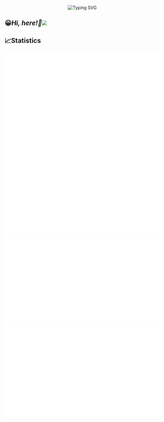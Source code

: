<p align="center">
<img src="https://readme-typing-svg.demolab.com?font=Fira+Code&size=21&pause=1000&center=true&lines=%E8%BF%BD%E5%85%89%E8%80%85;The+Light+Chaser" alt="Typing SVG" />
</p>


## 😀<em>Hi, here!👋<img src="https://media.giphy.com/media/WUlplcMpOCEmTGBtBW/giphy.gif" width="30"></em>

## 📈Statistics

![](https://raw.githubusercontent.com/calyle/github-stats/master/generated/overview.svg#gh-dark-mode-only)
![](https://raw.githubusercontent.com/calyle/github-stats/master/generated/overview.svg#gh-light-mode-only)
![](https://raw.githubusercontent.com/calyle/github-stats/master/generated/languages.svg#gh-dark-mode-only)
![](https://raw.githubusercontent.com/calyle/github-stats/master/generated/languages.svg#gh-light-mode-only)

<!--
**calyle/calyle** is a ✨ _special_ ✨ repository because its `README.md` (this file) appears on your GitHub profile.

Here are some ideas to get you started:

- 🔭 I’m currently working on ...
- 🌱 I’m currently learning ...
- 👯 I’m looking to collaborate on ...
- 🤔 I’m looking for help with ...
- 💬 Ask me about ...
- 📫 How to reach me: ...
- 😄 Pronouns: ...
- ⚡ Fun fact: ...
-->
